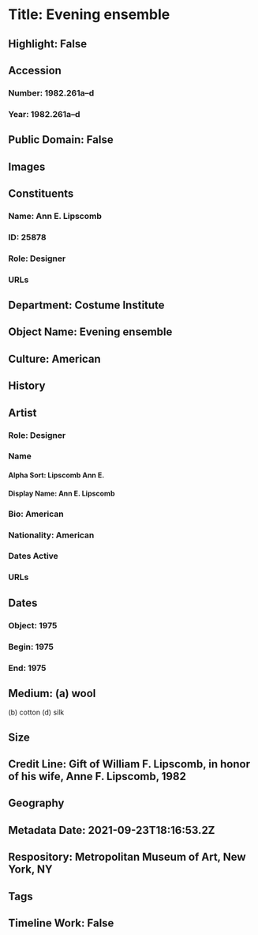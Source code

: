# Title: Evening ensemble
## Highlight: False
## Accession
### Number: 1982.261a–d
### Year: 1982.261a–d
## Public Domain: False
## Images
## Constituents
### Name: Ann E. Lipscomb
### ID: 25878
### Role: Designer
### URLs
## Department: Costume Institute
## Object Name: Evening ensemble
## Culture: American
## History
## Artist
### Role: Designer
### Name
#### Alpha Sort: Lipscomb Ann E.
#### Display Name: Ann E. Lipscomb
### Bio: American
### Nationality: American
### Dates Active
### URLs
## Dates
### Object: 1975
### Begin: 1975
### End: 1975
## Medium: (a) wool
(b) cotton
(d) silk
## Size
## Credit Line: Gift of William F. Lipscomb, in honor of his wife, Anne F. Lipscomb, 1982
## Geography
## Metadata Date: 2021-09-23T18:16:53.2Z
## Respository: Metropolitan Museum of Art, New York, NY
## Tags
## Timeline Work: False